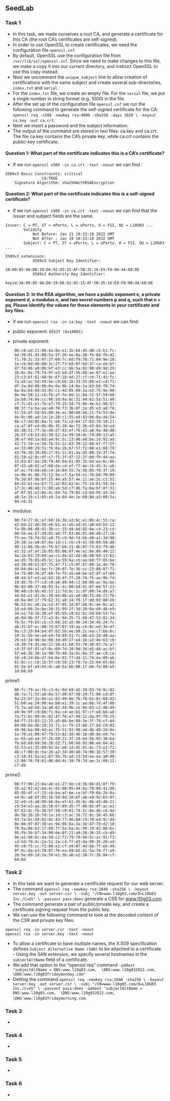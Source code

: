 ## SeedLab

### Task 1

- In this task, we made ourselves a root CA, and generate a certificate for this CA (the root CA’s certificates are self-signed).
- In order to use OpenSSL to create certificates, we need the configuration file ``openssl.cnf``.
- By default, OpenSSL use the configuration file from ``/usr/lib/ssl/openssl.cnf``. Since we need
to make changes to this file, we make a copy it into our current directory, and instruct OpenSSL to use this
copy instead.
- Next we uncomment the ``unique_subject`` line to allow creation of certifications with the same subject and create several sub-directories, ``index.txt`` and ``serial``.
- For the ``index.txt`` file, we create an empty file. For the ``serial`` file, we put a single number in string format (e.g. 1000) in the file.
- After the set up of the configuration file ``openssl.cnf`` we run the following command to generate the self-signed certificate for the CA: ``openssl req -x509 -newkey rsa:4096 -sha256 -days 3650 \ -keyout ca.key -out ca.crt``.
- Next we insert a password and the subject information.
- The output of the command are stored in two files: ca.key and ca.crt. The file ca.key contains the CA’s private key, while ca.crt contains the public-key certificate.

#### Question 1: What part of the certificate indicates this is a CA’s certificate?

- If we run ``openssl x509 -in ca.crt -text -noout`` we can find :

```
X509v3 Basic Constraints: critical
                CA:TRUE
    Signature Algorithm: sha256WithRSAEncryption
```


#### Question 2: What part of the certificate indicates this is a self-signed certificate?

- If we run ``openssl x509 -in ca.crt -text -noout`` we can find that the issuer and subject fields are the same.

```
Issuer: C = PT, ST = oPorto, L = oPorto, O = FSI, OU = L10G03 ...
        Validity
            Not Before: Jan 21 10:13:18 2022 GMT
            Not After : Jan 19 10:13:18 2032 GMT
        Subject: C = PT, ST = oPorto, L = oPorto, O = FSI, OU = L10G03 ...
```

```
X509v3 extensions:
            X509v3 Subject Key Identifier: 
                3A:09:85:9A:D0:19:D6:92:85:15:AF:5B:35:16:E9:F8:90:4A:60:DE
            X509v3 Authority Key Identifier: 
                keyid:3A:09:85:9A:D0:19:D6:92:85:15:AF:5B:35:16:E9:F8:90:4A:60:DE
```

#### Question 3: In the RSA algorithm, we have a public exponent e, a private exponent d, a modulus n, and two secret numbers p and q, such that n = pq. Please identify the values for these elements in your certificate and key files.

- If we run ``openssl rsa -in ca.key -text -noout`` we can find:

- public exponent: ``65537 (0x10001)``

- private exponent:
```
    00:c0:ad:21:96:4a:8e:e1:1b:b4:45:d8:cb:b1:fc:
    bd:39:91:45:09:5a:5f:26:ee:8a:38:fb:8d:fb:d2:
    f1:70:3c:33:97:2f:60:7c:6d:f9:f8:71:84:9e:18:
    1e:cb:6d:d6:08:3c:2f:73:b8:8f:bd:37:ca:eb:bf:
    d7:fd:06:a9:0b:bf:e3:cc:6b:5a:02:90:d9:9d:29:
    1b:6c:0e:79:f4:9f:e3:bd:d7:5b:88:ae:67:e1:ee:
    23:c3:bf:61:48:9c:6f:18:4d:27:cf:c6:71:43:fc:
    7a:a5:ac:5d:59:5e:c9:bb:1b:33:55:89:e2:cd:f1:
    df:2a:0d:08:96:0a:0a:9b:14:6e:1a:b3:b6:f8:74:
    6a:0a:b4:dd:d1:01:c1:4d:85:69:1a:e2:75:9e:98:
    8e:9e:58:11:c6:fb:af:fe:0d:1c:84:31:5f:59:60:
    2a:b8:74:8e:cc:90:5d:9a:6c:31:44:62:5a:51:40:
    cf:7c:d1:e1:7b:e7:79:25:54:75:8b:4e:b1:98:57:
    00:3f:fa:ba:aa:a0:f0:f3:3b:8f:2a:d5:e3:a8:f8:
    51:55:d7:58:65:00:3e:ec:00:68:b6:21:f4:53:de:
    4e:0c:86:ad:1a:1a:28:c1:55:e8:43:b6:8a:44:54:
    6b:c7:dd:05:8a:7c:e6:fa:cd:64:1f:63:70:10:21:
    ca:a7:0f:e4:0b:0b:35:38:4e:f2:3b:d3:8d:3d:ed:
    b5:30:51:7f:3e:d8:d7:93:ef:f6:43:a8:9a:40:d0:
    26:5f:c9:53:d2:30:52:2a:99:58:dc:7d:d0:13:a5:
    38:e7:0d:1a:6d:a4:9c:5c:13:d6:e8:be:1d:92:ad:
    42:71:10:ce:56:7b:51:1c:03:39:22:8d:bf:f7:5f:
    ee:33:00:29:51:f6:0a:2b:b7:57:f2:08:e1:08:79:
    43:f6:30:38:89:27:91:1c:81:4a:d5:88:19:3f:f4:
    01:19:a2:8c:df:c7:f5:3f:d7:12:2f:bd:fb:44:aa:
    15:03:87:da:29:f9:44:64:61:95:35:d4:ea:6c:0b:
    07:43:a0:62:a7:68:da:cd:ef:f7:4e:16:45:3c:ab:
    af:ec:f4:68:e8:c4:16:04:55:7e:5b:05:f0:3f:19:
    ce:9b:4c:86:f5:12:5e:cf:5a:5d:e1:76:b8:70:09:
    7b:3d:8f:9b:bf:25:44:a5:57:4e:11:ae:2c:c1:51:
    84:d2:b1:ea:b7:71:a2:02:62:bc:f5:14:61:59:34:
    17:3c:48:48:7c:89:ab:5d:c7:d6:fa:ba:bf:8f:31:
    a7:8f:81:e2:0e:4c:8d:7a:79:81:cd:bd:95:a5:3d:
    a8:1e:1b:c1:65:a9:2a:8d:4e:1e:60:84:a3:09:5a:
    04:c6:31
```

- modulus:
```
    00:f4:27:8c:e7:60:16:3b:a3:6c:e1:0b:4c:55:ca:
    e2:6d:22:dd:56:e6:b1:ac:eb:ad:41:a0:ed:b5:12:
    fa:9b:06:d8:41:3b:cc:15:d4:bd:92:0a:c4:23:cd:
    00:5b:ee:67:d9:01:a0:7f:63:86:01:69:d0:27:18:
    f5:ee:70:f4:92:a8:75:c9:9d:f4:bb:d9:a1:3d:98:
    20:38:1e:e0:87:8e:1d:c1:cb:c9:41:50:09:58:d0:
    98:11:66:3b:dc:f6:b7:b6:21:4b:07:73:63:f9:46:
    e1:32:af:af:2b:05:05:06:07:4e:e1:0e:06:49:12:
    9a:1b:83:19:69:aa:c1:de:d2:4d:db:40:69:13:62:
    aa:d5:7b:05:45:5c:1a:59:6a:cb:aa:bd:f7:85:6e:
    ed:38:49:b1:8f:75:47:f1:c5:0f:6f:60:1e:4e:78:
    dd:84:84:a1:be:fc:20:07:7e:36:cc:23:88:87:71:
    54:75:00:36:df:68:fe:f5:a5:e0:be:e2:df:ef:69:
    40:44:b7:e3:a2:63:10:4f:7f:28:74:f5:ae:9b:fd:
    19:d5:7b:ff:cd:c0:a6:d9:94:c2:b8:09:ac:9a:be:
    9b:82:00:37:48:93:5c:4c:00:bd:91:07:66:5f:23:
    98:40:c9:8b:45:53:11:fd:bc:1c:df:09:74:d6:a7:
    44:b5:e1:d1:8c:30:64:0b:a5:e0:d0:f5:48:f2:f6:
    e8:6a:0d:1f:79:62:31:a8:24:f8:1f:dd:03:80:2b:
    9b:53:bc:a6:2a:cd:47:05:1d:07:b8:6c:ae:6c:a1:
    1d:e4:66:2e:be:10:31:99:2f:3d:10:0a:d4:46:e9:
    34:a1:7d:16:38:ef:85:b5:c8:62:bc:5d:b0:53:fe:
    a6:8d:9b:3f:f2:a3:8c:94:25:71:68:47:53:81:34:
    f6:5c:f9:b5:cb:c5:68:2d:a5:96:24:34:4b:24:fc:
    ab:31:b7:ec:48:7d:07:67:19:aa:c6:0c:ed:3e:4f:
    9a:c3:29:84:b4:d7:82:5b:ee:b8:2c:ea:c7:bb:6c:
    19:3c:5b:ee:ed:e9:fd:89:51:fc:0b:e3:28:d0:aa:
    29:e5:34:98:de:00:3d:d9:27:e4:1b:a3:de:63:cb:
    c8:30:f4:d1:de:22:50:41:b8:55:70:30:97:7e:a7:
    c4:3f:bf:91:a7:0c:69:7d:18:9d:3d:e5:d4:ac:bf:
    57:e6:3b:30:1e:90:7b:40:3a:bc:0a:3f:ae:c8:ce:
    18:c0:2d:6b:d7:b4:6e:91:f7:d4:11:74:4a:89:ab:
    61:8c:cc:cb:1b:5f:c0:58:23:f8:7a:25:04:65:6d:
    01:5e:bf:e4:65:dc:a8:5a:bb:09:1f:b6:fe:88:e5:
    1d:68:b9
```

prime1:
```
    00:fc:79:ac:fb:c3:6c:9d:b9:42:19:93:f4:9c:82:
    d8:7a:71:55:a0:0a:57:d0:67:50:29:f1:08:cd:df:
    9a:25:b7:3a:8e:a1:02:40:8e:7b:fb:b1:8c:68:02:
    51:b0:ae:24:90:4a:b8:e1:39:1c:aa:6b:7d:4f:0b:
    75:7a:ad:b8:3a:a8:62:44:9b:cb:9e:83:c2:48:49:
    e8:9e:9f:c9:b6:f1:0a:c4:ae:b1:97:cf:e8:b6:a8:
    7a:f2:bc:99:4c:02:47:f6:e7:49:12:da:97:f0:25:
    64:f7:33:83:12:25:a5:6b:be:88:3e:3f:79:cf:4d:
    84:08:8a:db:10:33:71:1c:f5:23:66:27:bd:c0:03:
    49:96:ba:08:4d:ac:35:51:93:98:a4:db:d8:2d:8e:
    1a:70:a1:00:47:f9:53:82:3d:46:1b:d0:de:e9:7e:
    ac:65:ad:a4:3f:2b:69:21:3f:29:b4:5b:93:30:ba:
    fb:6d:69:69:50:20:d2:71:66:60:93:06:eb:64:42:
    55:53:e1:35:89:92:bc:e6:1d:45:01:4c:73:e2:f1:
    4b:cf:00:dc:5a:26:a2:34:d0:48:74:96:1b:57:39:
    c2:18:41:5a:e1:67:5b:7b:ad:13:5d:ea:ea:a0:40:
    c2:06:76:f8:61:d6:0d:dc:39:79:7d:ae:1c:09:12:
    c7:dd
```
prime2:
```
    00:f7:90:23:0a:ab:e1:27:de:cd:3b:66:d1:8f:f9:
    1b:a2:92:42:b4:4c:02:08:05:44:8a:70:80:41:08:
    85:95:4f:cf:15:cb:ba:af:6e:ce:bf:f9:6b:2b:0a:
    e4:0c:a8:0f:95:1b:5d:9d:10:6f:ab:e9:92:b5:9f:
    32:e9:c6:a0:90:b6:8a:ef:b1:45:6c:8b:49:d6:21:
    c9:54:e3:aa:3b:50:67:89:d5:ff:0b:02:df:ac:e2:
    87:63:dc:fb:36:bf:50:c0:01:78:2c:8e:db:c6:4d:
    de:5b:2b:2b:7d:1a:1d:c3:ac:16:72:0c:36:45:6b:
    93:7a:bc:d4:82:82:43:77:46:b0:c9:70:ed:9c:dd:
    0e:86:97:07:38:ec:94:96:8a:3a:3e:47:7d:d2:10:
    78:9a:08:b3:17:88:77:5a:ba:4c:99:19:42:86:bc:
    95:fb:5b:b7:34:90:6e:8f:21:a9:28:36:15:cb:d9:
    9e:a1:98:6c:da:50:c2:f2:79:70:94:5c:ac:91:f3:
    cd:5d:f0:4c:2a:51:2a:c4:ff:d3:da:99:35:20:ed:
    45:c0:f5:cc:f2:80:e1:cf:e9:07:4d:bb:7f:e6:49:
    0f:0c:da:e3:78:8f:f6:ea:69:b5:41:5a:74:f7:a9:
    20:5e:d9:1d:2e:50:e1:3b:ab:e2:38:7c:1b:84:cf:
    64:8d
```

### Task 2

- In this task we want to generate a certificate request for our web server.
- The command ``openssl req -newkey rsa:2048 -sha256 \ -keyout server.key -out server.csr \ -subj "/CN=www.l10g03.com/O=L10G03 Inc./C=US" \ -passout pass:dees`` generate a CSR for www.l10g03.com.
- The command generate a pair of public/private key, and create a certificate signing request from the public key.
- We can use the following command to look at the decoded content of the CSR and private key files:

```
openssl req -in server.csr -text -noout
openssl rsa -in server.key -text -noout
```
- To allow a certificate to have multiple names, the X.509 specification defines ``Subject Alternative Name (SAN)`` to be attached to a certificate. - Using the SAN extension, we specify several hostnames in the ``subjectAltName`` field of a certificate.
- We add that option to the "openssl req" command ``-addext "subjectAltName = DNS:www.l10g03.com,  \DNS:www.l10g032022.com, \DNS:www.l10g03fridaymonday.com"``
- Getting the command ``openssl req -newkey rsa:2048 -sha256 \ -keyout server.key -out server.csr \ -subj "/CN=www.l10g03.com/O=L10G03 Inc./C=US" \ -passout pass:dees -addext "subjectAltName = DNS:www.l10g03.com,  \DNS:www.l10g032022.com, \DNS:www.l10g03fridaymorning.com``.


### Task 3

-

### Task 4

- 

### Task 5

- 

### Task 6

- 


